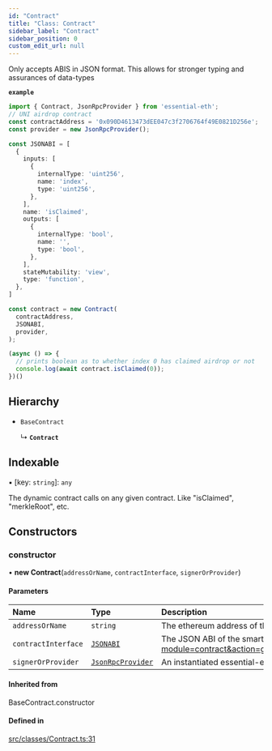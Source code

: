 ```yaml
---
id: "Contract"
title: "Class: Contract"
sidebar_label: "Contract"
sidebar_position: 0
custom_edit_url: null
---
```


Only accepts ABIS in JSON format. This allows for stronger typing and assurances of data-types

**`example`**
```typescript
import { Contract, JsonRpcProvider } from 'essential-eth';
// UNI airdrop contract
const contractAddress = '0x090D4613473dEE047c3f2706764f49E0821D256e';
const provider = new JsonRpcProvider();

const JSONABI = [
  {
    inputs: [
      {
        internalType: 'uint256',
        name: 'index',
        type: 'uint256',
      },
    ],
    name: 'isClaimed',
    outputs: [
      {
        internalType: 'bool',
        name: '',
        type: 'bool',
      },
    ],
    stateMutability: 'view',
    type: 'function',
  },
]

const contract = new Contract(
  contractAddress,
  JSONABI,
  provider,
);

(async () => {
  // prints boolean as to whether index 0 has claimed airdrop or not
  console.log(await contract.isClaimed(0));
})()

```

## Hierarchy

- `BaseContract`

  ↳ **`Contract`**

## Indexable

▪ [key: `string`]: `any`

The dynamic contract calls on any given contract. Like "isClaimed", "merkleRoot", etc.

## Constructors

### constructor

• **new Contract**(`addressOrName`, `contractInterface`, `signerOrProvider`)

#### Parameters

| Name | Type | Description |
| :------ | :------ | :------ |
| `addressOrName` | `string` | The ethereum address of the smart-contract |
| `contractInterface` | [`JSONABI`](../modules.md#jsonabi) | The JSON ABI of the smart-contract (like http://api.etherscan.io/api?module=contract&action=getabi&address=0x090d4613473dee047c3f2706764f49e0821d256e&format=raw) |
| `signerOrProvider` | [`JsonRpcProvider`](JsonRpcProvider.md) | An instantiated essential-eth provider |

#### Inherited from

BaseContract.constructor

#### Defined in

[src/classes/Contract.ts:31](https://github.com/Earnifi/essential-eth/blob/af2c074/src/classes/Contract.ts#L31)
